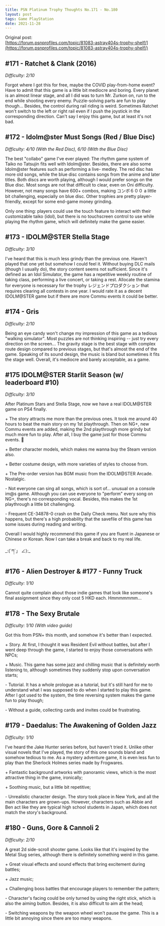 ```yaml
---
title: PSN Platinum Trophy Thoughts No.171 - No.180
layout: post
tags: Game PlayStation
date: 2021-11-28
---
```


Original post: <br/>
[https://forum.psnprofiles.com/topic/81083-astray404s-trophy-shelf/](https://forum.psnprofiles.com/topic/81083-astray404s-trophy-shelf/)

## #171 - Ratchet & Clank (2016)
*Difficulty: 2/10*

Forgot where I got this for free, maybe the COVID play-from-home event? Have to admit that this game is a little bit mediocre and boring. Every planet is an almost linear stage, and all I did was to turn Mr. Zurkon on, run to the end while shooting every enemy. Puzzle-solving parts are fun to play though... Besides, the control during rail riding is weird. Sometimes Ratchet won't switch to the left or right rail even if I push the joystick in the corresponding direction. Can't say I enjoy this game, but at least it's not bad.

## #172 - Idolm@ster Must Songs (Red / Blue Disc)
*Difficulty: 4/10 (With the Red Disc), 6/10 (With the Blue Disc)*

The best "collabo" game I've ever played: The rhythm game system of Taiko no Tatsujin fits well with Idolm@ster. Besides, there are also some Idolm@ster features such as performing a live- medley. The red disc has more old songs, while the blue disc contains songs from the anime and later titles. Both discs are worth playing, although I would prefer songs on the Blue disc. Most songs are not that difficult to clear, even on Oni difficulty. However, not many songs have 600+ combos, making コンボ６００ a little bit challenging, especially on blue disc. Other trophies are pretty player-friendly, except for some end-game money grinding.

Only one thing: players could use the touch feature to interact with their customizable taiko (idol), but there is no touchscreen control to use while playing the rhythm game, which will definitely make the game easier.

## #173 - IDOLM@STER Stella Stage
*Difficulty: 3/10*

I've heard that this is much less grindy than the previous one. Haven't played that one yet but somehow I could feel it. Without buying DLC mails (though I usually do), the story content seems not sufficient. Since it's defined as an Idol Simulator, the game has a repetitive weekly routine of taking class, performing a live concert, or taking a rest. Allocate the stamina for everyone is necessary for the trophy レジェンドプロダクション that requires clearing all contests in one year. I would rate it as a decent  IDOLM@STER game but if there are more Commu events it could be better.

## #174 - Gris
*Difficulty: 2/10*

Being an eye candy won't change my impression of this game as a tedious "walking simulator". Most puzzles are not thinking inspiring -- just try every direction on the screen... The gravity stage is the best stage with complex route design compared to previous stages, but that's almost the end of the game. Speaking of its sound design, the music is bland but sometimes it fits the stage well. Overall, it's mediocre and barely acceptable, as a game.

## #175 IDOLM@STER Starlit Season (w/ leaderboard #10)
*Difficulty: 3/10*

After Platinum Stars and Stella Stage, now we have a real IDOLM@STER game on PS4 finally.

\+ The story attracts me more than the previous ones. It took me around 40 hours to beat the main story on my 1st playthrough. Then on NG+, new Commu events are added, making the 2nd playthrough more grindy but much more fun to play. After all, I buy the game just for those Commu events. :popcorn:

\+ Better character models, which makes me wanna buy the Steam version also.

\+ Better costume design, with more varieties of styles to choose from.

\+ The Pre-order version has BGM music from the IDOLM@STER Arcade. Nostalgic.

\- Not everyone can sing all songs, which is sort of... unusual on a console im@s game. Although you can use everyone to "perform" every song on NG+, there's no corresponding vocal. Besides, this makes the 1st playthrough a little bit challenging.

\- Frequent CE-34878-0 crash on the Daily Check menu. Not sure why this happens, but there's a high probability that the savefile of this game has some issues during reading and writing.

Overall I would highly recommend this game if you are fluent in Japanese or Chinese or Korean. Now I can take a break and back to my real life.

\_:(´ཀ`」 ∠):\_

## #176 - Alien Destroyer & #177 - Funny Truck
*Difficulty: 1/10*

Cannot quite complain about those indie games that look like someone's final assignment since they only cost 5 HKD each. Hmmmmmmm...

## #178 - The Sexy Brutale
*Difficulty: 1/10 (With video guide)*

Got this from PSN+ this month, and somehow it's better than I expected.

\+ Story. At first, I thought it was Resident Evil without battles, but after I went deep through the game, I started to enjoy those conversations with NPCs;

\+ Music. This game has some jazz and chilling music that is definitely worth listening to, although sometimes they suddenly stop upon conversation starts;

\- Tutorial. It has a whole prologue as a tutorial, but it's still hard for me to understand what I was supposed to do when I started to play this game. After I got used to the system, the time reversing system makes the game fun to play though;

\- Without a guide, collecting cards and invites could be frustrating.

## #179 - Daedalus: The Awakening of Golden Jazz
*Difficulty: 1/10*

I've heard the Jake Hunter series before, but haven't tried it. Unlike other visual novels that I've played, the story of this one sounds bland and somehow tedious to me. As a mystery adventure game, it is even less fun to play than the Sherlock Holmes series made by Frogwares.

\+ Fantastic background artworks with panoramic views, which is the most attractive thing in the game, ironically;

\+ Soothing music, but a little bit repetitive;

\- Unrealistic character design. The story took place in New York, and all the main characters are grown-ups. However, characters such as Abbie and Ben act like they are typical high school students in Japan, which does not match the story's background.

## #180 - Guns, Gore & Cannoli 2
*Difficulty: 2/10*

A great 2d side-scroll shooter game. Looks like that it's inspired by the Metal Slug series, although there is definitely something weird in this game.

\+ Great visual effects and sound effects that bring excitement during battles;

\+ Jazz music;

\+ Challenging boss battles that encourage players to remember the pattern;

\- Character's facing could be only turned by using the right stick, which is also the aiming button. Besides, it is also difficult to aim at the head;

\- Switching weapons by the weapon wheel won't pause the game. This is a little bit annoying since there are too many weapons.
